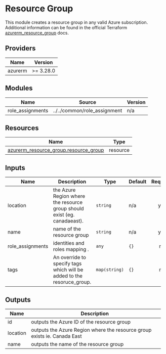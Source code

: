 # Resource Group

This module creates a resource group in any valid Azure subscription.  Additional information can be found in the official Terraform [azurerm_resource_group](https://registry.terraform.io/providers/hashicorp/azurerm/latest/docs/resources/resource_group) docs.

<!-- BEGIN_TF_DOCS -->
## Providers

| Name | Version |
|------|---------|
| azurerm | >= 3.28.0 |

## Modules

| Name | Source | Version |
|------|--------|---------|
| role_assignments | ../../common/role_assignment | n/a |

## Resources

| Name | Type |
|------|------|
| [azurerm_resource_group.resource_group](https://registry.terraform.io/providers/hashicorp/azurerm/latest/docs/resources/resource_group) | resource |

## Inputs

| Name | Description | Type | Default | Required |
|------|-------------|------|---------|:--------:|
| location | the Azure Region where the resource group should exist (eg. canadaeast). | `string` | n/a | yes |
| name | name of the resource group | `string` | n/a | yes |
| role_assignments | identities and roles mapping . | `any` | `{}` | no |
| tags | An override to specify tags which will be added to the resoruce_group. | `map(string)` | `{}` | no |

## Outputs

| Name | Description |
|------|-------------|
| id | outputs the Azure ID of the resource group |
| location | outputs the Azure Region where the resource group exists ie. Canada East |
| name | outputs the name of the resource group |

<br />

<!-- END_TF_DOCS -->